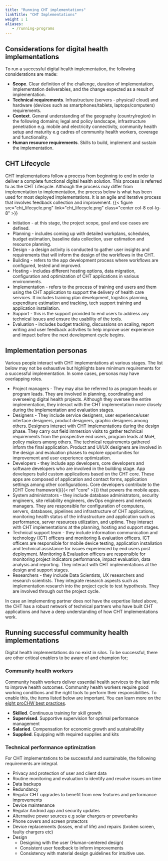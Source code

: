 ```yaml
---
title: "Running CHT implementations"
linkTitle: "CHT Implementations"
weight : 1
aliases:
   - /running-programs
---
```


## Considerations for digital health implementations
To run a successful digital health implementation, the following considerations are made:
- **Scope**. Clear definition of the challenge, duration of implementation, implementation deliverables, and the change expected as a result of implementation.
- **Technical requirements**. Infrastructure (servers - physical/ cloud) and hardware (devices such as smartphones/tablets, laptops/computers) requirements.
- **Context**. General understanding of the geography (country/region) in the following domains; legal and policy landscape, infrastructure penetration e.g. mobile and electricity connectivity, community health setup and maturity e.g cadres of community health workers, coverage and functionality.
- **Human resource requirements**. Skills to build, implement and sustain the implementation.

## CHT Lifecycle
CHT implementations follow a process from beginning to end in order to deliver a complete functional digital health solution. This process is referred to as the CHT Lifecycle. Although the process may differ from implementation to implementation, the process below is what has been used for most deployed implementations. It is an agile and iterative process that involves feedback collection and improvement.
{{< figure src="cht_lifecycle.png" link="cht_lifecycle.png" class="center col-8 col-lg-8" >}}
- Initiation - at this stage, the project scope, goal and use cases are defined.
- Planning - includes coming up with detailed workplans, schedules, budget estimation, baseline data collection, user estimation and resource planning.
- Design - a design activity is conducted to gather user insights and requirements that will inform the design of the workflows in the CHT.
- Building - refers to the app development process where workflows are configured, tested and improved.
- Hosting - includes different hosting options, data migration, configuration and optimization of CHT applications in various environments.
- Implementation - refers to the process of training end users and them using the CHT application to support the delivery of health care services. It includes training plan development, logistics planning, expenditure estimation and tracking, tech support training and application installation.
- Support - this is the support provided to end users to address any technical issues and ensure the usability of the tools.
- Evaluation - includes budget tracking, discussions on scaling, report writing and user feedback activities to help improve user experience and impact before the next development cycle begins.

## Implementation personas
Various people interact with CHT implementations at various stages. The list below may not be exhaustive but highlights bare minimum requirements for a successful implementation. In some cases, personas may have overlapping roles.
- Project managers - They may also be referred to as program heads or program leads. They are involved in planning, coordinating and overseeing digital health projects. Although they oversee the entire implementation, they interact with the CHT implementation more closely during the implementation and evaluation stages.
- Designers - They include service designers, user experience/user interface designers, product designers, graphic designers among others. Designers interact with CHT implementations during the design phase. They carry out field immersion visits to gather technical requirements from the prospective end users, program leads at MoH, policy makers among others. The technical requirements gathered inform the final application. Product and UI/UX designers are involved in the design and evaluation phases to explore opportunities for improvement and user experience optimization.
- Developers - they include app developers, core developers and software developers who are involved in the building stage. App developers build custom applications based on the CHT core. These apps are composed of application and contact forms, application settings among other configurations. Core developers contribute to the [CHT Core framework]({{< ref "core" >}}) that powers the mobile apps.
- System administrators - they include database administrators, security engineers, site reliability engineers, devOps engineers and network managers. They are responsible for configuration of computers, servers, databases, pipelines and infrastructure of CHT applications, monitoring health status of the infrastructure and application such as performance, server resources utilization, and  uptime. They interact with CHT implementations at the planning, hosting and support stages.
- Technical support team - they include information communication and technology (ICT) officers and monitoring & evaluation officers. ICT officers are responsible for mobile device testing, application installation and technical assistance for issues experienced by end users post deployment. Monitoring & Evaluation officers are responsible for monitoring project indicators performance, impact evaluation, data analysis and reporting. They interact with CHT implementations at the design and support stages.
- Researchers - they include Data Scientists, UX researchers and research scientists. They integrate research aspects such as implementation research into the project cycle to test hypothesis. They are involved through out the project cycle.

In case an implementing partner does not have the expertise listed above, the CHT has a robust network of technical partners who have built CHT applications and have a deep understanding of how CHT implementations work.

## Running successful community health implementations
Digital health implementations do no exist in silos. To be successful, there are other critical enablers to be aware of and champion for;

### Community health workers

Community health workers deliver essential health services to the last mile to improve health outcomes. Community health workers require good working conditions and the right tools to perform their responsibilities. To enable this, the items listed below are important. You can learn more on the [eight proCHW best practices](https://joinchic.org/what-we-do/).

- **Skilled**. Continuous training for skill growth
- **Supervised**. Supportive supervision for optimal performance management
- **Salaried**. Compensation for economic growth and sustainability
- **Supplied**. Equipping with required supplies and kits

### Technical performance optimization

For CHT implementations to be successful and sustainable, the following requirements are integral.

- Privacy and protection of user and client data
- Routine monitoring and evaluation to identify and resolve issues on time
- Data backups
- Redundancy
- Regular CHT upgrades to benefit from new features and performance improvements
- Device  maintenance
 - Regular Android app and security updates
 - Alternative power sources e.g solar chargers or powerbanks
 - Phone covers and screen protectors
 - Device replacements (losses, end of life) and repairs (broken screen, faulty chargers etc)
- Design
  - Designing with the user (Human-centered design)
  - Consistent user feedback to inform improvements
  - Consistency with material design guidelines for intuitive use.
